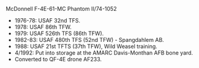  McDonnell F-4E-61-MC Phantom II/74-1052

- 1976-78: USAF 32nd TFS.
- 1978: USAF 86th TFW.
- 1979: USAF 526th TFS (86th TFW).
- 1982-83: USAF 480th TFS (52nd TFW) - Spangdahlem AB.
- 1988: USAF 21st TFTS (37th TFW), Wild Weasel training.
- 4/1992: Put into storage at the AMARC Davis-Monthan AFB bone yard.
- Converted to QF-4E drone AF233.
